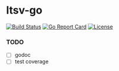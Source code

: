 # ltsv-go

[![Build Status](https://travis-ci.org/naoto0822/ltsv-go.svg?branch=master)](https://travis-ci.org/naoto0822/ltsv-go)
[![Go Report Card](https://goreportcard.com/badge/github.com/naoto0822/ltsv-go)](https://goreportcard.com/report/github.com/naoto0822/ltsv-go)
[![License](https://img.shields.io/badge/license-MIT-green.svg?style=flat)](https://github.com/naoto0822/ltsv-go/blob/master/LICENSE.txt)

### TODO

- [ ] godoc
- [ ] test coverage
